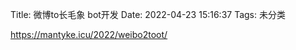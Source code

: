 Title: 微博to长毛象 bot开发
Date: 2022-04-23 15:16:37
Tags: 未分类

<!-- wp:paragraph -->
<p><a href="https://mantyke.icu/2022/weibo2toot/">https://mantyke.icu/2022/weibo2toot/</a></p>
<!-- /wp:paragraph -->

<!-- wp:paragraph -->
<p></p>
<!-- /wp:paragraph -->
